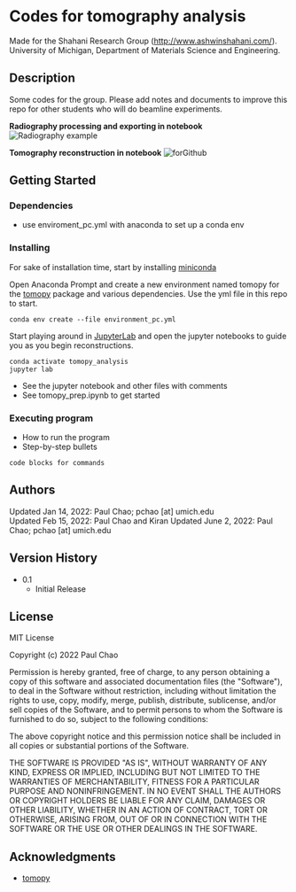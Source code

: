 # Codes for tomography analysis

Made for the Shahani Research Group (http://www.ashwinshahani.com/).  
University of Michigan, Department of Materials Science and Engineering. 

## Description

Some codes for the group. Please add notes and documents to improve this repo for other students who will do beamline experiments.

**Radiography processing and exporting in notebook**
![Radiography example](https://user-images.githubusercontent.com/1335424/171718559-0bea267b-3464-4659-9f0a-aa81c839e925.png)

**Tomography reconstruction in notebook**
![forGithub](https://user-images.githubusercontent.com/1335424/171723376-5ca2baa6-e502-4b72-8d5b-a9738cf4423e.png)

## Getting Started

### Dependencies

* use enviroment_pc.yml with anaconda to set up a conda env

### Installing

For sake of installation time, start by installing [miniconda](https://docs.conda.io/projects/conda/en/latest/user-guide/install/windows.html) 

Open Anaconda Prompt and create a new environment named tomopy for the [tomopy](https://tomopy.readthedocs.io/en/latest/) package and various dependencies. Use the yml file in this repo to start.
```
conda env create --file environment_pc.yml
```

Start playing around in [JupyterLab](https://jupyterlab.readthedocs.io/en/stable/getting_started/overview.html) and open the jupyter notebooks to guide you as you begin reconstructions.
```
conda activate tomopy_analysis
jupyter lab
```

* See the jupyter notebook and other files with comments
* See tomopy_prep.ipynb to get started

### Executing program

* How to run the program
* Step-by-step bullets
```
code blocks for commands
```

## Authors

Updated Jan 14, 2022: Paul Chao; pchao [at] umich.edu  
Updated Feb 15, 2022: Paul Chao and Kiran
Updated June 2, 2022: Paul Chao; pchao [at] umich.edu 

## Version History

* 0.1
    * Initial Release

## License

MIT License

Copyright (c) 2022 Paul Chao

Permission is hereby granted, free of charge, to any person obtaining a copy of this software and associated documentation files (the "Software"), to deal in the Software without restriction, including without limitation the rights to use, copy, modify, merge, publish, distribute, sublicense, and/or sell copies of the Software, and to permit persons to whom the Software is furnished to do so, subject to the following conditions:

The above copyright notice and this permission notice shall be included in all copies or substantial portions of the Software.

THE SOFTWARE IS PROVIDED "AS IS", WITHOUT WARRANTY OF ANY KIND, EXPRESS OR IMPLIED, INCLUDING BUT NOT LIMITED TO THE WARRANTIES OF MERCHANTABILITY, FITNESS FOR A PARTICULAR PURPOSE AND NONINFRINGEMENT. IN NO EVENT SHALL THE AUTHORS OR COPYRIGHT HOLDERS BE LIABLE FOR ANY CLAIM, DAMAGES OR OTHER LIABILITY, WHETHER IN AN ACTION OF CONTRACT, TORT OR OTHERWISE, ARISING FROM, OUT OF OR IN CONNECTION WITH THE SOFTWARE OR THE USE OR OTHER DEALINGS IN THE SOFTWARE.

## Acknowledgments

* [tomopy](https://tomopy.readthedocs.io/en/latest/)
